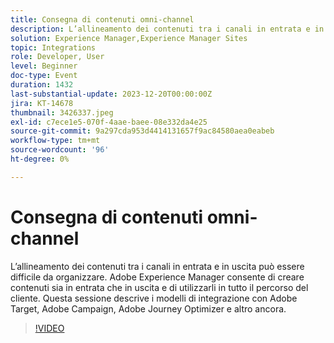 ```yaml
---
title: Consegna di contenuti omni-channel
description: L’allineamento dei contenuti tra i canali in entrata e in uscita può essere difficile da organizzare. Adobe Experience Manager consente di creare contenuti sia in entrata che in uscita e di utilizzarli in tutto il percorso del cliente. Questa sessione descrive i modelli di integrazione con Adobe Target, Adobe Campaign, Adobe Journey Optimizer e altro ancora.
solution: Experience Manager,Experience Manager Sites
topic: Integrations
role: Developer, User
level: Beginner
doc-type: Event
duration: 1432
last-substantial-update: 2023-12-20T00:00:00Z
jira: KT-14678
thumbnail: 3426337.jpeg
exl-id: c7ece1e5-070f-4aae-baee-08e332da4e25
source-git-commit: 9a297cda953d4414131657f9ac84580aea0eabeb
workflow-type: tm+mt
source-wordcount: '96'
ht-degree: 0%

---
```


# Consegna di contenuti omni-channel

L’allineamento dei contenuti tra i canali in entrata e in uscita può essere difficile da organizzare. Adobe Experience Manager consente di creare contenuti sia in entrata che in uscita e di utilizzarli in tutto il percorso del cliente. Questa sessione descrive i modelli di integrazione con Adobe Target, Adobe Campaign, Adobe Journey Optimizer e altro ancora.

>[!VIDEO](https://video.tv.adobe.com/v/3455021/?learn=on&captions=ita)
